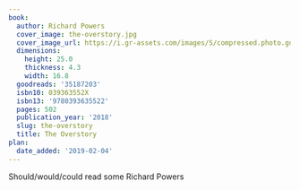 ```yaml
---
book:
  author: Richard Powers
  cover_image: the-overstory.jpg
  cover_image_url: https://i.gr-assets.com/images/S/compressed.photo.goodreads.com/books/1501866666l/35187203._SX98_.jpg
  dimensions:
    height: 25.0
    thickness: 4.3
    width: 16.8
  goodreads: '35187203'
  isbn10: 039363552X
  isbn13: '9780393635522'
  pages: 502
  publication_year: '2018'
  slug: the-overstory
  title: The Overstory
plan:
  date_added: '2019-02-04'
---
```


Should/would/could read some Richard Powers
